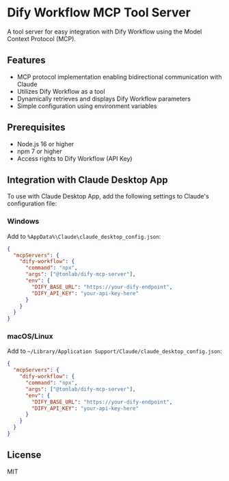 # Dify Workflow MCP Tool Server

A tool server for easy integration with Dify Workflow using the Model Context Protocol (MCP).

## Features

- MCP protocol implementation enabling bidirectional communication with Claude
- Utilizes Dify Workflow as a tool
- Dynamically retrieves and displays Dify Workflow parameters
- Simple configuration using environment variables

## Prerequisites

- Node.js 16 or higher
- npm 7 or higher
- Access rights to Dify Workflow (API Key)

## Integration with Claude Desktop App

To use with Claude Desktop App, add the following settings to Claude's configuration file:

### Windows

Add to `%AppData%\Claude\claude_desktop_config.json`:

```json
{
  "mcpServers": {
    "dify-workflow": {
      "command": "npx",
      "args": ["@tonlab/dify-mcp-server"],
      "env": {
        "DIFY_BASE_URL": "https://your-dify-endpoint",
        "DIFY_API_KEY": "your-api-key-here"
      }
    }
  }
}
```

### macOS/Linux

Add to `~/Library/Application Support/Claude/claude_desktop_config.json`:

```json
{
  "mcpServers": {
    "dify-workflow": {
      "command": "npx",
      "args": ["@tonlab/dify-mcp-server"],
      "env": {
        "DIFY_BASE_URL": "https://your-dify-endpoint",
        "DIFY_API_KEY": "your-api-key-here"
      }
    }
  }
}
```

## License
MIT
